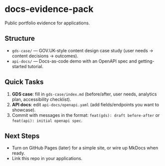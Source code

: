 # docs-evidence-pack

Public portfolio evidence for applications.

## Structure
- `gds-case/` — GOV.UK-style content design case study (user needs → content decisions → outcomes).
- `api-docs/` — Docs-as-code demo with an OpenAPI spec and getting-started tutorial.

## Quick Tasks
1. **GDS case**: fill in `gds-case/index.md` (before/after, user needs, analytics plan, accessibility checklist).
2. **API docs**: edit `api-docs/openapi.yaml` (add fields/endpoints you want to showcase).
3. Commit with messages in the format: `feat(gds): draft before-after` or `feat(api): initial openapi spec`.

## Next Steps
- Turn on GitHub Pages (later) for a simple site, or wire up MkDocs when ready.
- Link this repo in your applications.
